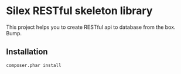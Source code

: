 # Silex RESTful skeleton library

This project helps you to create RESTful api to database from the box.
Bump.

## Installation

    composer.phar install
